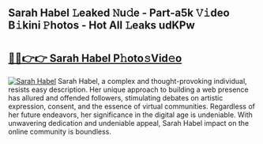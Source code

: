 ## Sarah Habel 𝙻eaked 𝙽u𝚍e - Part-a5k 𝚅𝚒deo B𝚒kini 𝙿hotos - Hot All 𝙻eaks udKPw

# <h2><a href="http://ld3z5a.urlbe.top/?page=Sarah+Habel">🔗🔗👉👉 Sarah Habel P𝚑oto𝚜Vid𝚎o</a></h2>

[![Sarah Habel](https://i.imgur.com/eBuTRDB.gif)](http://ld3z5a.urlbe.top/?page=Sarah+Habel)
Sarah Habel, a complex and thought-provoking individual, resists easy description. Her unique approach to building a web presence has allured and offended followers, stimulating debates on artistic expression, consent, and the essence of virtual communities. Regardless of her future endeavors, her significance in the digital age is undeniable. With unwavering dedication and undeniable appeal, Sarah Habel impact on the online community is boundless.

